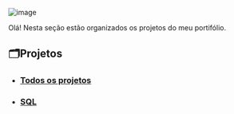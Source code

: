 ![image](https://github.com/user-attachments/assets/b4f11912-efdc-493c-a6ea-8e663846eb13)


 Olá! Nesta seção estão organizados os projetos do meu portifólio.
 
## 🗂️Projetos

* ### [Todos os projetos](https://github.com/massis93/Projetos_Analise_Dados/tree/main/Projetos)
* ### [SQL](https://github.com/massis93/Projetos_Analise_Dados/tree/main/SQL)
